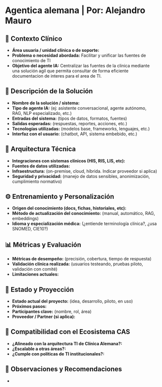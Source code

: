 # Agentica alemana | Por: Alejandro Mauro

## 🏥 Contexto Clínico
- **Área usuaria / unidad clínica o de soporte:** 
- **Problema o necesidad abordada:** Facilitar y unificar las fuentes de conocimiento de TI
- **Objetivo del agente IA:** Centralizar las fuentes de la clinica mediante una solución agil que permita consultar de forma eficiente documentacion de interes para el area de TI.

## 🤖 Descripción de la Solución
- **Nombre de la solución / sistema:** 
- **Tipo de agente IA:** (ej: asistente conversacional, agente autónomo, RAG, NLP especializado, etc.)
- **Entradas del sistema:** (tipos de datos, formatos, fuentes)
- **Salidas esperadas:** (respuestas, reportes, acciones, etc.)
- **Tecnologías utilizadas:** (modelos base, frameworks, lenguajes, etc.)
- **Interfaz con el usuario:** (chatbot, API, sistema embebido, etc.)

## 🧱 Arquitectura Técnica
- **Integraciones con sistemas clínicos (HIS, RIS, LIS, etc):**
- **Fuentes de datos utilizadas:** 
- **Infraestructura:** (on-premise, cloud, híbrida. Indicar proveedor si aplica)
- **Seguridad y privacidad:** (manejo de datos sensibles, anonimización, cumplimiento normativo)

## ⚙️ Entrenamiento y Personalización
- **Origen del conocimiento (docs, fichas, historiales, etc):**
- **Método de actualización del conocimiento:** (manual, automático, RAG, embeddings)
- **Idioma y especialización médica:** (¿entiende terminología clínica?, ¿usa SNOMED, CIE10?)

## 📊 Métricas y Evaluación
- **Métricas de desempeño:** (precisión, cobertura, tiempo de respuesta)
- **Validación clínica realizada:** (usuarios testeando, pruebas piloto, validación con comité)
- **Limitaciones actuales:**

## 📅 Estado y Proyección
- **Estado actual del proyecto:** (idea, desarrollo, piloto, en uso)
- **Próximos pasos:**
- **Participantes clave:** (nombre, rol, área)
- **Proveedor / Partner (si aplica):** 

## 🧩 Compatibilidad con el Ecosistema CAS
- **¿Alineado con la arquitectura TI de Clínica Alemana?:**
- **¿Escalable a otras áreas?:**
- **¿Cumple con políticas de TI institucionales?:**

## 📝 Observaciones y Recomendaciones
- 
